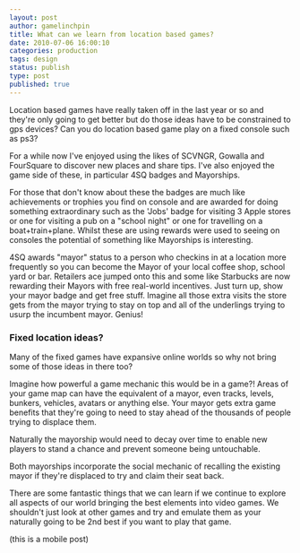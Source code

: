 ```yaml
---
layout: post
author: gamelinchpin
title: What can we learn from location based games?
date: 2010-07-06 16:00:10
categories: production
tags: design
status: publish
type: post
published: true
---
```

Location based games have really taken off in the last year or so and
they're only going to get better but do those ideas have to be
constrained to gps devices? Can you do location based game play on a
fixed console such as ps3?

For a while now I've enjoyed using the likes of SCVNGR, Gowalla and
FourSquare to discover new places and share tips. I've also enjoyed the
game side of these, in particular 4SQ badges and Mayorships.

For those that don't know about these the badges are much like
achievements or trophies you find on console and are awarded for doing
something extraordinary such as the 'Jobs' badge for visiting 3 Apple
stores or one for visiting a pub on a "school night" or one for
travelling on a boat+train+plane. Whilst these are using rewards were
used to seeing on consoles the potential of something like Mayorships is
interesting.

4SQ awards "mayor" status to a person who checkins in at a location more
frequently so you can become the Mayor of your local coffee shop, school
yard or bar. Retailers ace jumped onto this and some like Starbucks are
now rewarding their Mayors with free real-world incentives. Just turn
up, show your mayor badge and get free stuff. Imagine all those extra
visits the store gets from the mayor trying to stay on top and all of
the underlings trying to usurp the incumbent mayor. Genius!

### Fixed location ideas?

Many of the fixed games have expansive online worlds so why not bring
some of those ideas in there too?

Imagine how powerful a game mechanic this would be in a game?! Areas of
your game map can have the equivalent of a mayor, even tracks, levels,
bunkers, vehicles, avatars or anything else. Your mayor gets extra game
benefits that they're going to need to stay ahead of the thousands of
people trying to displace them.

Naturally the mayorship would need to decay over time to enable new
players to stand a chance and prevent someone being untouchable.

Both mayorships incorporate the social mechanic of recalling the
existing mayor if they're displaced to try and claim their seat back.

There are some fantastic things that we can learn if we continue to
explore all aspects of our world bringing the best elements into video
games. We shouldn't just look at other games and try and emulate them as
your naturally going to be 2nd best if you want to play that game.

(this is a mobile post)
